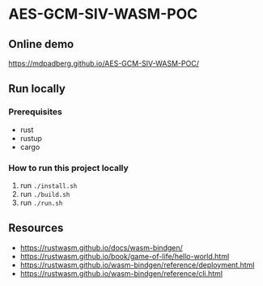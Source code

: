 # AES-GCM-SIV-WASM-POC

## Online demo
https://mdpadberg.github.io/AES-GCM-SIV-WASM-POC/

## Run locally  

### Prerequisites
- rust
- rustup
- cargo

### How to run this project locally
1. run `./install.sh`
2. run `./build.sh`
3. run `./run.sh`

## Resources
- https://rustwasm.github.io/docs/wasm-bindgen/
- https://rustwasm.github.io/book/game-of-life/hello-world.html
- https://rustwasm.github.io/wasm-bindgen/reference/deployment.html
- https://rustwasm.github.io/wasm-bindgen/reference/cli.html
